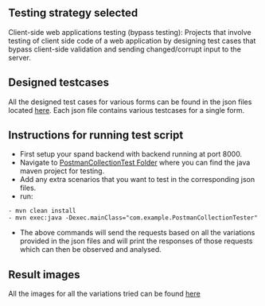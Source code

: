 ## Testing strategy selected
Client-side web applications testing (bypass testing): Projects that involve testing of client side code of a web application by designing test cases that bypass client-side validation and sending changed/corrupt input to the server.

## Designed testcases
All the designed test cases for various forms can be found in the json files located [here](testing_scripts/testing/PostmanCollectionTest/src/main/java/com/example). Each json file contains various testcases for a single form.

## Instructions for running test script
- First setup your spand backend with backend running at port 8000.
- Navigate to [PostmanCollectionTest Folder](testing_scripts/testing/PostmanCollectionTest) where you can find the java maven project for testing.
- Add any extra scenarios that you want to test in the corresponding json files.
- run:
```
- mvn clean install
- mvn exec:java -Dexec.mainClass="com.example.PostmanCollectionTester"
```
- The above commands will send the requests based on all the variations provided in the json files and will print the responses of those requests which can then be observed and analysed.


## Result images
All the images for all the variations tried can be found [here](all_images)
